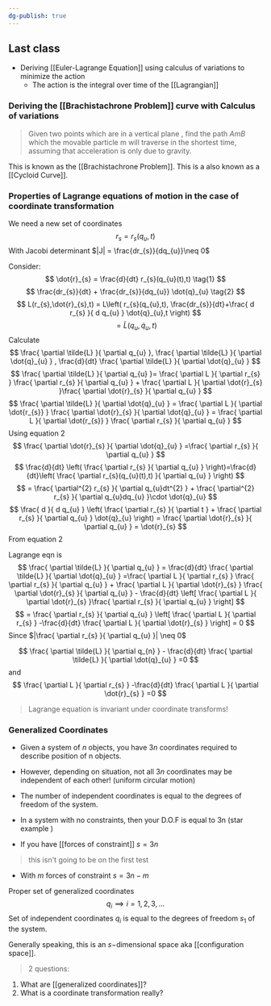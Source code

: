 ```yaml
---
dg-publish: true
---
```

## Last class
- Deriving [[Euler-Lagrange Equation]] using calculus of variations to minimize the action
	- The action is the integral over time of the [[Lagrangian]]

### Deriving the [[Brachistachrone Problem]] curve with Calculus of variations
> Given two points which are in a vertical plane , find the path $AmB$ which the movable particle m will traverse in the shortest time, assuming that acceleration is only due to gravity.

This is known as the [[Brachistachrone Problem]]. This is a also known as a [[Cycloid Curve]].

### Properties of Lagrange equations of motion in the case of coordinate transformation 

We need a new set of coordinates
$$
r_{s} = r_{s}(q_{u},t)
$$
With Jacobi determinant $|J| = \frac{dr_{s}}{dq_{u}}\neq 0$

Consider: 
$$
\dot{r}_{s} = \frac{d}{dt}  r_{s}(q_{u}(t),t) \tag{1}
$$
$$
\frac{dr_{s}}{dt} + \frac{dr_{s}}{dq_{u}} \dot{q}_{u} \tag{2}
$$
$$
L(r_{s},\dot{r}_{s},t) = L\left( r_{s}(q_{u},t), \frac{dr_{s}}{dt}+\frac{ d r_{s} }{ d q_{u} } \dot{q}_{u},t \right)
$$
$$
=\tilde{L}(q_{u}, \dot{q}_{u},t)
$$
Calculate 
$$
\frac{ \partial \tilde{L} }{ \partial q_{u} }, \frac{ \partial \tilde{L} }{ \partial \dot{q}_{u} } , \frac{d}{dt}  \frac{ \partial \tilde{L} }{ \partial \dot{q}_{u} }  
$$
$$
\frac{ \partial \tilde{L} }{ \partial q_{u} }= \frac{ \partial L }{ \partial r_{s} } \frac{ \partial r_{s} }{ \partial q_{u} } + \frac{ \partial L }{ \partial   \dot{r}_{s} }\frac{ \partial    \dot{r}_{s} }{ \partial q_{u} }   
$$
$$
\frac{ \partial \tilde{L} }{ \partial \dot{q}_{u} } = \frac{ \partial L }{ \partial     \dot{r_{s}} }  \frac{ \partial     \dot{r}_{s} }{ \partial \dot{q}_{u} } = \frac{ \partial L }{ \partial     \dot{r_{s}} } \frac{ \partial     r_{s} }{ \partial q_{u} }   
$$
Using equation 2
$$
\frac{ \partial    \dot{r}_{s} }{ \partial \dot{q}_{u} } =\frac{ \partial r_{s} }{ \partial q_{u} }  
$$
$$
	\frac{d}{dt} \left( \frac{ \partial r_{s} }{ \partial q_{u} }  \right)=\frac{d}{dt}\left( \frac{ \partial r_{s}(q_{u}(t),t) }{ \partial q_{u} }  \right)
$$
$$
= \frac{ \partial^{2} r_{s} }{ \partial q_{u}dt^{2} } + \frac{ \partial^{2} r_{s} }{ \partial q_{u}dq_{u} }\cdot \dot{q}_{u}  
$$
$$
\frac{ d  }{ d q_{u} } \left( \frac{ \partial r_{s} }{ \partial t } + \frac{ \partial r_{s} }{ \partial q_{u} } \dot{q}_{u} \right) = \frac{ \partial  \dot{r}_{s} }{ \partial q_{u} } = \dot{r}_{s}  
$$
From equation 2

Lagrange eqn is
$$
\frac{ \partial \tilde{L} }{ \partial q_{u} } = \frac{d}{dt} \frac{ \partial \tilde{L} }{ \partial \dot{q}_{u} } =\frac{ \partial L }{ \partial r_{s} }  \frac{ \partial r_{s} }{ \partial q_{u} } + \frac{ \partial L }{ \partial    \dot{r}_{s} } \frac{ \partial    \dot{r}_{s} }{ \partial q_{u} } - \frac{d}{dt} \left[ \frac{ \partial L }{ \partial    \dot{r}_{s} }\frac{ \partial r_{s} }{ \partial q_{u} }   \right] 
$$
$$
= \frac{ \partial r_{s} }{ \partial q_{u} } \left[ \frac{ \partial L }{ \partial r_{s} } -\frac{d}{dt} \frac{ \partial L }{ \partial    \dot{r}_{s} }  \right] = 0
$$
Since $|\frac{ \partial r_{s} }{ \partial q_{u} }| \neq 0$

$$
\frac{ \partial \tilde{L} }{ \partial q_{n} } - \frac{d}{dt} \frac{ \partial \tilde{L} }{ \partial \dot{q}_{u} } =0
$$
and 
$$
\frac{ \partial L }{ \partial r_{s} }  -\frac{d}{dt} \frac{ \partial L }{ \partial     \dot{r}_{s} }  =0
$$
> Lagrange equation is invariant under coordinate transforms!

### Generalized Coordinates

- Given a system of $n$ objects, you have $3n$ coordinates required to describe position of n objects. 

- However, depending on situation, not all $3n$ coordinates may be independent of each other! (uniform circular motion)

- The number of independent coordinates is equal to the degrees of freedom of the system.

- In a system with no constraints, then your D.O.F is equal to 3n (star example )

- If you have [[forces of constraint]] $s=3n$

> this isn't going to be on the first test

- With $m$ forces of constraint $s=3n-m$

Proper set of generalized coordinates
$$
q_{i} \implies i = 1,2,3,\dots
$$
Set of independent coordinates $q_{i}$ is equal to the degrees of freedom $s_{1}$ of the system. 

Generally speaking, this is an $s-$dimensional space aka [[configuration space]]. 

> 2 questions: 
1. What are [[generalized coordinates]]?
2. What is a coordinate transformation really?



 